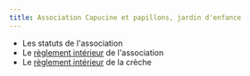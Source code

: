 ```yaml
---
title: Association Capucine et papillons, jardin d'enfance
---
```


* Les statuts de l'association
* Le [règlement intérieur](RI_association.html) de l'association
* Le [règlement intérieur](RI_creche) de la crèche